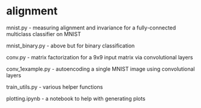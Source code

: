 # alignment

mnist.py - measuring alignment and invariance for a fully-connected multiclass classifier on MNIST

mnist_binary.py - above but for binary classification

conv.py - matrix factorization for a 9x9 input matrix via convolutional layers

conv_1example.py - autoencoding a single MNIST image using convolutional layers

train_utils.py - various helper functions

plotting.ipynb - a notebook to help with generating plots